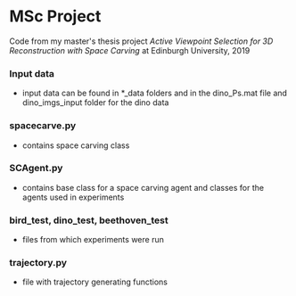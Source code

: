 # MSc Project

Code from my master's thesis project _Active Viewpoint Selection for 3D Reconstruction with Space Carving_ at Edinburgh University, 2019

### Input data

- input data can be found in *_data folders and in the dino_Ps.mat file and dino_imgs_input folder for the dino data

### spacecarve.py

- contains space carving class

### SCAgent.py

- contains base class for a space carving agent and classes for the agents used in experiments

### bird_test, dino_test, beethoven_test

- files from which experiments were run

### trajectory.py

- file with trajectory generating functions

